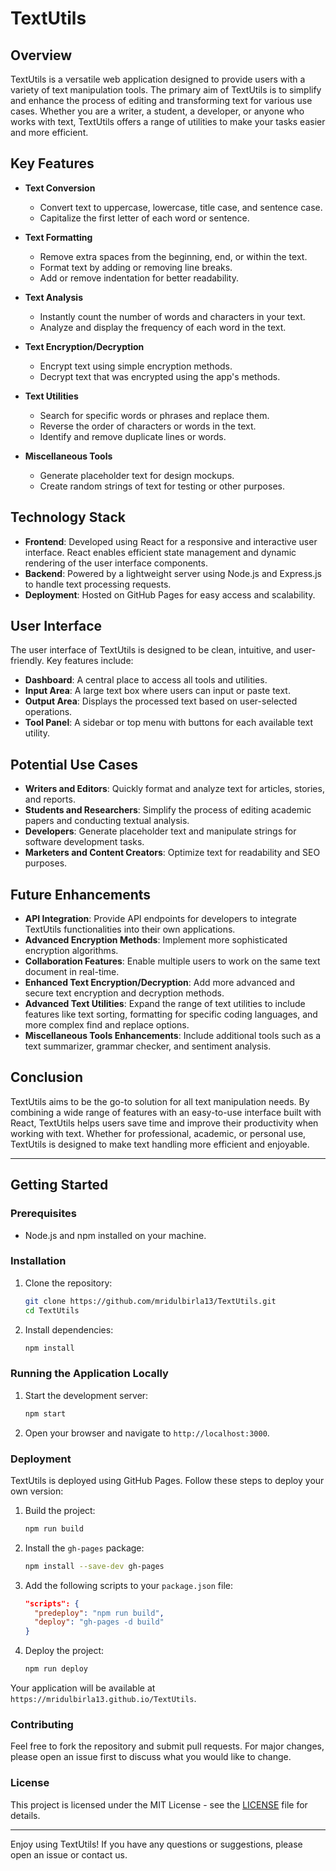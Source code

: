 # TextUtils

## Overview

TextUtils is a versatile web application designed to provide users with a variety of text manipulation tools. The primary aim of TextUtils is to simplify and enhance the process of editing and transforming text for various use cases. Whether you are a writer, a student, a developer, or anyone who works with text, TextUtils offers a range of utilities to make your tasks easier and more efficient.

## Key Features

- **Text Conversion**
  - Convert text to uppercase, lowercase, title case, and sentence case.
  - Capitalize the first letter of each word or sentence.

- **Text Formatting**
  - Remove extra spaces from the beginning, end, or within the text.
  - Format text by adding or removing line breaks.
  - Add or remove indentation for better readability.

- **Text Analysis**
  - Instantly count the number of words and characters in your text.
  - Analyze and display the frequency of each word in the text.

- **Text Encryption/Decryption**
  - Encrypt text using simple encryption methods.
  - Decrypt text that was encrypted using the app's methods.

- **Text Utilities**
  - Search for specific words or phrases and replace them.
  - Reverse the order of characters or words in the text.
  - Identify and remove duplicate lines or words.

- **Miscellaneous Tools**
  - Generate placeholder text for design mockups.
  - Create random strings of text for testing or other purposes.

## Technology Stack

- **Frontend**: Developed using React for a responsive and interactive user interface. React enables efficient state management and dynamic rendering of the user interface components.
- **Backend**: Powered by a lightweight server using Node.js and Express.js to handle text processing requests.
- **Deployment**: Hosted on GitHub Pages for easy access and scalability.

## User Interface

The user interface of TextUtils is designed to be clean, intuitive, and user-friendly. Key features include:
- **Dashboard**: A central place to access all tools and utilities.
- **Input Area**: A large text box where users can input or paste text.
- **Output Area**: Displays the processed text based on user-selected operations.
- **Tool Panel**: A sidebar or top menu with buttons for each available text utility.

## Potential Use Cases

- **Writers and Editors**: Quickly format and analyze text for articles, stories, and reports.
- **Students and Researchers**: Simplify the process of editing academic papers and conducting textual analysis.
- **Developers**: Generate placeholder text and manipulate strings for software development tasks.
- **Marketers and Content Creators**: Optimize text for readability and SEO purposes.

## Future Enhancements

- **API Integration**: Provide API endpoints for developers to integrate TextUtils functionalities into their own applications.
- **Advanced Encryption Methods**: Implement more sophisticated encryption algorithms.
- **Collaboration Features**: Enable multiple users to work on the same text document in real-time.
- **Enhanced Text Encryption/Decryption**: Add more advanced and secure text encryption and decryption methods.
- **Advanced Text Utilities**: Expand the range of text utilities to include features like text sorting, formatting for specific coding languages, and more complex find and replace options.
- **Miscellaneous Tools Enhancements**: Include additional tools such as a text summarizer, grammar checker, and sentiment analysis.

## Conclusion

TextUtils aims to be the go-to solution for all text manipulation needs. By combining a wide range of features with an easy-to-use interface built with React, TextUtils helps users save time and improve their productivity when working with text. Whether for professional, academic, or personal use, TextUtils is designed to make text handling more efficient and enjoyable.

---

## Getting Started

### Prerequisites

- Node.js and npm installed on your machine.

### Installation

1. Clone the repository:
    ```bash
    git clone https://github.com/mridulbirla13/TextUtils.git
    cd TextUtils
    ```

2. Install dependencies:
    ```bash
    npm install
    ```

### Running the Application Locally

1. Start the development server:
    ```bash
    npm start
    ```

2. Open your browser and navigate to `http://localhost:3000`.

### Deployment

TextUtils is deployed using GitHub Pages. Follow these steps to deploy your own version:

1. Build the project:
    ```bash
    npm run build
    ```

2. Install the `gh-pages` package:
    ```bash
    npm install --save-dev gh-pages
    ```

3. Add the following scripts to your `package.json` file:
    ```json
    "scripts": {
      "predeploy": "npm run build",
      "deploy": "gh-pages -d build"
    }
    ```

4. Deploy the project:
    ```bash
    npm run deploy
    ```

Your application will be available at `https://mridulbirla13.github.io/TextUtils`.

### Contributing

Feel free to fork the repository and submit pull requests. For major changes, please open an issue first to discuss what you would like to change.

### License

This project is licensed under the MIT License - see the [LICENSE](LICENSE) file for details.

---

Enjoy using TextUtils! If you have any questions or suggestions, please open an issue or contact us.
